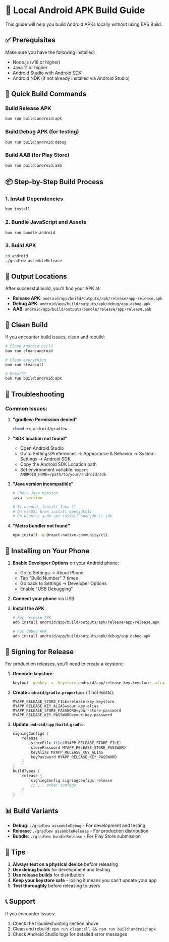 # 📱 Local Android APK Build Guide

This guide will help you build Android APKs locally without using EAS Build.

## ✅ Prerequisites

Make sure you have the following installed:
- Node.js (v18 or higher)
- Java 11 or higher
- Android Studio with Android SDK
- Android NDK (if not already installed via Android Studio)

## 🚀 Quick Build Commands

### Build Release APK
```bash
bun run build:android:apk
```

### Build Debug APK (for testing)
```bash
bun run build:android:debug
```

### Build AAB (for Play Store)
```bash
bun run build:android:aab
```

## 📦 Step-by-Step Build Process

### 1. Install Dependencies
```bash
bun install
```

### 2. Bundle JavaScript and Assets
```bash
bun run bundle:android
```

### 3. Build APK
```bash
cd android
./gradlew assembleRelease
```

## 📍 Output Locations

After successful build, you'll find your APK at:
- **Release APK**: `android/app/build/outputs/apk/release/app-release.apk`
- **Debug APK**: `android/app/build/outputs/apk/debug/app-debug.apk`
- **AAB**: `android/app/build/outputs/bundle/release/app-release.aab`

## 🧹 Clean Build

If you encounter build issues, clean and rebuild:

```bash
# Clean Android build
bun run clean:android

# Clean everything
bun run clean:all

# Rebuild
bun run build:android:apk
```

## 🔧 Troubleshooting

### Common Issues:

1. **"gradlew: Permission denied"**
   ```bash
   chmod +x android/gradlew
   ```

2. **"SDK location not found"**
   - Open Android Studio
   - Go to Settings/Preferences → Appearance & Behavior → System Settings → Android SDK
   - Copy the Android SDK Location path
   - Set environment variable: `export ANDROID_HOME=/path/to/your/android/sdk`

3. **"Java version incompatible"**
   ```bash
   # Check Java version
   java -version
   
   # If needed, install Java 11
   # On macOS: brew install openjdk@11
   # On Ubuntu: sudo apt install openjdk-11-jdk
   ```

4. **"Metro bundler not found"**
   ```bash
   npm install -g @react-native-community/cli
   ```

## 📱 Installing on Your Phone

1. **Enable Developer Options** on your Android phone:
   - Go to Settings → About Phone
   - Tap "Build Number" 7 times
   - Go back to Settings → Developer Options
   - Enable "USB Debugging"

2. **Connect your phone** via USB

3. **Install the APK**:
   ```bash
   # For release APK
   adb install android/app/build/outputs/apk/release/app-release.apk
   
   # For debug APK
   adb install android/app/build/outputs/apk/debug/app-debug.apk
   ```

## 🔐 Signing for Release

For production releases, you'll need to create a keystore:

1. **Generate keystore**:
   ```bash
   keytool -genkey -v -keystore android/app/release-key.keystore -alias your-key-alias -keyalg RSA -keysize 2048 -validity 10000
   ```

2. **Create `android/gradle.properties`** (if not exists):
   ```properties
   MYAPP_RELEASE_STORE_FILE=release-key.keystore
   MYAPP_RELEASE_KEY_ALIAS=your-key-alias
   MYAPP_RELEASE_STORE_PASSWORD=your-store-password
   MYAPP_RELEASE_KEY_PASSWORD=your-key-password
   ```

3. **Update `android/app/build.gradle`**:
   ```gradle
   signingConfigs {
       release {
           storeFile file(MYAPP_RELEASE_STORE_FILE)
           storePassword MYAPP_RELEASE_STORE_PASSWORD
           keyAlias MYAPP_RELEASE_KEY_ALIAS
           keyPassword MYAPP_RELEASE_KEY_PASSWORD
       }
   }
   buildTypes {
       release {
           signingConfig signingConfigs.release
           // ... other configs
       }
   }
   ```

## 📊 Build Variants

- **Debug**: `./gradlew assembleDebug` - For development and testing
- **Release**: `./gradlew assembleRelease` - For production distribution
- **Bundle**: `./gradlew bundleRelease` - For Play Store submission

## 🎯 Tips

1. **Always test on a physical device** before releasing
2. **Use debug builds** for development and testing
3. **Use release builds** for distribution
4. **Keep your keystore safe** - losing it means you can't update your app
5. **Test thoroughly** before releasing to users

## 📞 Support

If you encounter issues:
1. Check the troubleshooting section above
2. Clean and rebuild: `npm run clean:all && npm run build:android:apk`
3. Check Android Studio logs for detailed error messages 